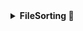 <details>
  <summary><strong>FileSorting 📁</strong></summary>
  </br>
  
  This program organizes files in a directory by file type. It automatically:
  1. Creates folders based on file extensions (e.g., .jpg, .pdf, .mp3).
  2. Moves files into their respective folders, helping keep your directory clean and organized.
     
  It's a simple and efficient way to declutter folders like Downloads, Desktop, or any location with mixed file types.
  Currently, it can only organize **txt, jpeg, jpg, png, and pdf** files.

  How to use:
  1. Place the executable file to the directory you want to organize.
  2. Run the file.
</details>
